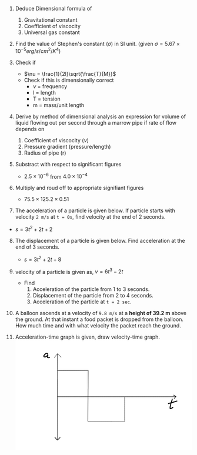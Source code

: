 1. Deduce Dimensional formula of 
   1. Gravitational constant 
   2. Coefficient of viscocity 
   3. Universal gas constant 

2. Find the value of Stephen's constant ($\sigma$) in SI unit. (given $\sigma = 5.67\times 10^{-5} erg/s/cm^2/K^4$)

3. Check if 
   - $\nu = \frac{1}{2l}\sqrt{\frac{T}{M}}$
   - Check if this is dimensionally correct
     - $\nu$ = frequency 
     - l = length 
     - T = tension 
     - m = mass/unit length

4. Derive by method of dimensional analysis an expression for volume of liquid flowing out per second through a marrow pipe if rate of flow depends on 
   1. Coefficient of viscocity ($\nu$)
   2. Pressure gradient (pressure/length)
   3. Radius of pipe (r)

5. Substract with respect to significant figures 
   - $2.5 \times 10^{-6}$ from $4.0 \times 10^{-4}$

6. Multiply and roud off to appropriate signifiant figures
   - $75.5 \times 125.2 \times 0.51$

7. The acceleration of a particle is given below. If particle starts with velocity `2 m/s` at `t = 0s`, find velocity at the end of 2 seconds.
  - $s=3t^2+2t+2$

8. The displacement of a particle is given below. Find acceleration at the end of 3 seconds. 
   - $s=3t^2+2t+8$

9. velocity of a particle is given as, $v= 6t^3-2t$
   - Find 
     1. Acceleration of the particle from 1 to 3 seconds.
     2. Displacement of the particle from 2 to 4 seconds. 
     3. Acceleration of the particle at `t = 2 sec`.

10. A balloon ascends at a velocity of `9.8 m/s` at a **height of 39.2 m** above the ground. At that instant a food packet is dropped from the balloon. How much time and with what velocity the packet reach the ground. 
11. Acceleration-time graph is given, draw velocity-time graph. 
![acc-time-graph](./src/acc-time-graph.png)
